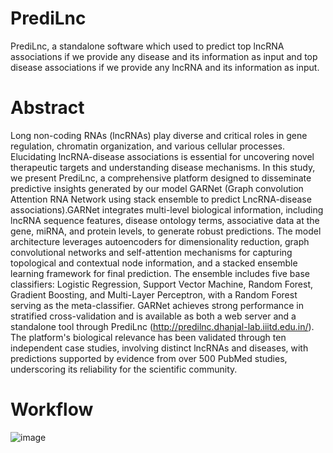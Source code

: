 # PrediLnc
PrediLnc, a standalone software which used to predict top lncRNA associations if we provide any disease and its information as input and top disease associations if we provide any lncRNA and its information as input.

# Abstract
Long non-coding RNAs (lncRNAs) play diverse and critical roles in gene regulation, chromatin organization, and various cellular processes. Elucidating lncRNA-disease associations is essential for uncovering novel therapeutic targets and understanding disease mechanisms. In this study, we present PrediLnc, a comprehensive platform designed to disseminate predictive insights generated by our model GARNet (Graph convolution Attention RNA Network using stack ensemble to predict LncRNA-disease associations).GARNet integrates multi-level biological information, including lncRNA sequence features, disease ontology terms, associative data at the gene, miRNA, and protein levels, to generate robust predictions. The model architecture leverages autoencoders for dimensionality reduction, graph convolutional networks and self-attention mechanisms for capturing topological and contextual node information, and a stacked ensemble learning framework for final prediction. The ensemble includes five base classifiers: Logistic Regression, Support Vector Machine, Random Forest, Gradient Boosting, and Multi-Layer Perceptron, with a Random Forest serving as the meta-classifier. GARNet achieves strong performance in stratified cross-validation and is available as both a web server and a standalone tool through PrediLnc (http://predilnc.dhanjal-lab.iiitd.edu.in/). The platform's biological relevance has been validated through ten independent case studies, involving distinct lncRNAs and diseases, with predictions supported by evidence from over 500 PubMed studies, underscoring its reliability for the scientific community.

# Workflow
![image](https://github.com/Udit64/PrediLnc-A-Platform-for-disseminating-lncRNA-disease-associations/assets/108218333/614e7224-6e9c-409b-8913-c612f639d7ed)
